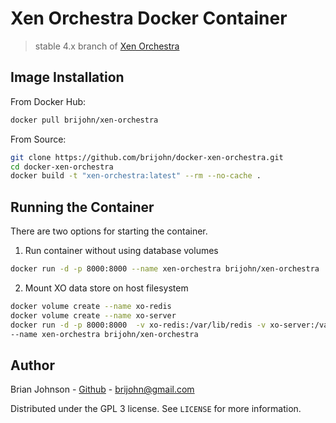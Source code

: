 # Xen Orchestra Docker Container
> stable 4.x branch of [Xen Orchestra](http://xen-orchestra.com/)

## Image Installation

From Docker Hub:
```sh
docker pull brijohn/xen-orchestra
```
From Source:
```sh
git clone https://github.com/brijohn/docker-xen-orchestra.git
cd docker-xen-orchestra
docker build -t "xen-orchestra:latest" --rm --no-cache .
```


## Running the Container

There are two options for starting the container.
1) Run container without using database volumes
```sh
docker run -d -p 8000:8000 --name xen-orchestra brijohn/xen-orchestra
```
2) Mount XO data store on host filesystem
```sh
docker volume create --name xo-redis
docker volume create --name xo-server
docker run -d -p 8000:8000  -v xo-redis:/var/lib/redis -v xo-server:/var/lib/xo-server \
--name xen-orchestra brijohn/xen-orchestra
```



## Author

Brian Johnson - [Github](https://github.com/brijohn/) - brijohn@gmail.com

Distributed under the GPL 3 license. See ``LICENSE`` for more information.
